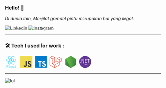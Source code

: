 ### Hello! 🦆

_Di dunia lain, Menjilat grendel pintu merupakan hal yang ilegal._

[![Linkedin](https://img.shields.io/badge/-neville-blue?style=flat-square&labelColor=gray&logo=Linkedin&logoColor=white&link=https://www.linkedin.com/in/neville-cornelius/)](https://www.linkedin.com/in/neville-cornelius/)
[![Instagram](https://img.shields.io/badge/-@nipengg-purple?style=flat-square&labelColor=gray&logo=instagram&logoColor=white&link=https://www.instagram.com/nipengg/)](https://www.instagram.com/nipengg/)
<img src="https://komarev.com/ghpvc/?username=nipengg&style=flat-square&color=blue" alt=""/>

---

### :hammer_and_wrench: Tech I used for work :
<div>
  <img src="https://github.com/devicons/devicon/blob/master/icons/react/react-original-wordmark.svg" title="React" alt="React" width="40" height="40"/>&nbsp;
  <!--   <img src="https://github.com/devicons/devicon/blob/master/icons/flutter/flutter-original.svg" title="Flutter" alt="Flutter" width="40" height="40"/>&nbsp; -->
  <img src="https://github.com/devicons/devicon/blob/master/icons/javascript/javascript-original.svg" title="honestly i hate this language" alt="Javascript" width="40" height="40"/>&nbsp;
  <img src="https://github.com/devicons/devicon/blob/master/icons/typescript/typescript-original.svg" title="Typescript" alt="Typescript" width="40" height="40"/>&nbsp;
  <!--   <img src="https://github.com/devicons/devicon/blob/master/icons/firebase/firebase-plain-wordmark.svg" title="Firebase" alt="Firebase" width="40" height="40"/>&nbsp; -->
  <img src="https://github.com/devicons/devicon/blob/master/icons/laravel/laravel-original.svg" title="Laravel" alt="Laravel" width="40" height="40"/>&nbsp;
  <!--   <img src="https://github.com/devicons/devicon/blob/master/icons/vuejs/vuejs-original.svg" title="Vue" alt="Vue" width="40" height="40"/>&nbsp; -->
  <img src="https://github.com/devicons/devicon/blob/master/icons/nodejs/nodejs-original.svg" title="NodeJS" alt="NodeJS" width="40" height="40"/>&nbsp;
  <!--   <img src="https://github.com/devicons/devicon/blob/master/icons/php/php-original.svg" title="PHP" alt="PHP" width="40" height="40"/>&nbsp; -->
  <img src="https://github.com/devicons/devicon/blob/master/icons/dotnetcore/dotnetcore-original.svg" title=".Net Core" alt=".Net Core" width="40" height="40"/>&nbsp;
</div>

---

<img src="https://github.com/cat-milk/Anime-Girls-Holding-Programming-Books/blob/master/Javascript/Mai_Sakurajima_Holding_Eloquent_Javascript.png" title="lol" alt="lol"/>

